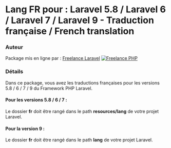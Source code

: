 # Lang FR pour : Laravel 5.8 / Laravel 6 / Laravel 7 / Laravel 9 - Traduction française / French translation


### Auteur

Package mis en ligne par :
[Freelance Laravel](https://www.devandweb.fr)
[![Freelance PHP](https://www.devandweb.fr/medias/app/website/developpeur-web.png)](https://www.devandweb.fr/freelance/developpeur-php)


### Détails

Dans ce package, vous avez les traductions françaises pour les versions 5.8 / 6 / 7 / 9 du Framework PHP Laravel.

#### Pour les versions 5.8 / 6 / 7 :
Le dossier **fr** doit être rangé dans le path **resources/lang** de votre projet Laravel.

#### Pour la version 9 :
Le dossier **fr** doit être rangé dans le path **lang** de votre projet Laravel.
